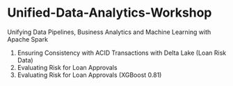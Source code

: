 # Unified-Data-Analytics-Workshop
Unifying Data Pipelines, Business Analytics and Machine Learning with Apache Spark

1. Ensuring Consistency with ACID Transactions with Delta Lake (Loan Risk Data)
2. Evaluating Risk for Loan Approvals
3. Evaluating Risk for Loan Approvals (XGBoost 0.81)